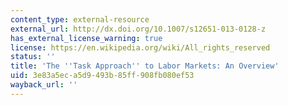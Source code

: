 ```yaml
---
content_type: external-resource
external_url: http://dx.doi.org/10.1007/s12651-013-0128-z
has_external_license_warning: true
license: https://en.wikipedia.org/wiki/All_rights_reserved
status: ''
title: 'The ''Task Approach'' to Labor Markets: An Overview'
uid: 3e83a5ec-a5d9-493b-85ff-908fb080ef53
wayback_url: ''
---
```

